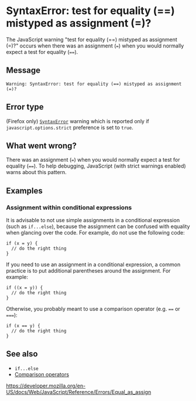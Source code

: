 SyntaxError: test for equality (==) mistyped as assignment (=)?
===============================================================

The JavaScript warning "test for equality (==) mistyped as assignment (=)?" occurs when there was an assignment (`=`) when you would normally expect a test for equality (`==`).

Message
-------

    Warning: SyntaxError: test for equality (==) mistyped as assignment (=)?

Error type
----------

(Firefox only) [`SyntaxError`](../global_objects/syntaxerror) warning which is reported only if `javascript.options.strict` preference is set to `true`.

What went wrong?
----------------

There was an assignment (`=`) when you would normally expect a test for equality (`==`). To help debugging, JavaScript (with strict warnings enabled) warns about this pattern.

Examples
--------

### Assignment within conditional expressions

It is advisable to not use simple assignments in a conditional expression (such as `if...else`), because the assignment can be confused with equality when glancing over the code. For example, do not use the following code:

    if (x = y) {
      // do the right thing
    }

If you need to use an assignment in a conditional expression, a common practice is to put additional parentheses around the assignment. For example:

    if ((x = y)) {
      // do the right thing
    }

Otherwise, you probably meant to use a comparison operator (e.g. `==` or `===`):

    if (x == y) {
      // do the right thing
    }

See also
--------

-   `if...else`
-   [Comparison operators](https://developer.mozilla.org/en-US/docs/Web/JavaScript/Reference/Operators)

<a href="https://developer.mozilla.org/en-US/docs/Web/JavaScript/Reference/Errors/Equal_as_assign" class="_attribution-link">https://developer.mozilla.org/en-US/docs/Web/JavaScript/Reference/Errors/Equal_as_assign</a>
